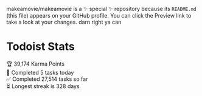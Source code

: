 makeamovie/makeamovie is a ✨ special ✨ repository because its `README.md` (this file) appears on your GitHub profile.
You can click the Preview link to take a look at your changes. darn right ya can

# Todoist Stats

<!-- TODO-IST:START -->
🏆  39,174 Karma Points           
🌸  Completed 5 tasks today           
✅  Completed 27,514 tasks so far           
⏳  Longest streak is 328 days
<!-- TODO-IST:END -->